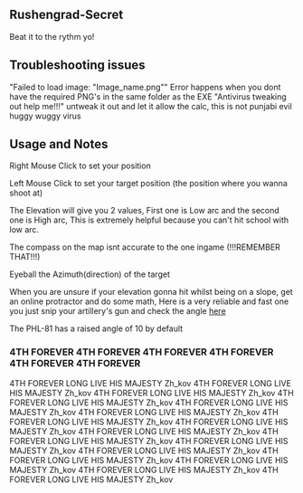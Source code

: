 ## Rushengrad-Secret
Beat it to the rythm yo!

## Troubleshooting issues

"Failed to load image: "Image_name.png"" Error happens when you dont have the required PNG's in the same folder as the EXE
"Antivirus tweaking out help me!!!" untweak it out and let it allow the calc, this is not punjabi evil huggy wuggy virus

## Usage and Notes

Right Mouse Click to set your position

Left Mouse Click to set your target position (the position where you wanna shoot at)

The Elevation will give you 2 values, First one is Low arc and the second one is High arc, This is extremely helpful because you can't hit school with low arc.

The compass on the map isnt accurate to the one ingame (!!!REMEMBER THAT!!!)

Eyeball the Azimuth(direction) of the target

When you are unsure if your elevation gonna hit whilst being on a slope, get an online protractor and do some math, Here is a very reliable and fast one you just snip your artillery's gun and check the angle [here](https://www.ginifab.com/feeds/angle_measurement/)

The PHL-81 has a raised angle of 10 by default 

### 4TH FOREVER 4TH FOREVER 4TH FOREVER 4TH FOREVER 4TH FOREVER 4TH FOREVER 
4TH FOREVER LONG LIVE HIS MAJESTY Zh_kov 4TH FOREVER LONG LIVE HIS MAJESTY Zh_kov 4TH FOREVER LONG LIVE HIS MAJESTY Zh_kov 4TH FOREVER LONG LIVE HIS MAJESTY Zh_kov 4TH FOREVER LONG LIVE HIS MAJESTY Zh_kov 4TH FOREVER LONG LIVE HIS MAJESTY Zh_kov 4TH FOREVER LONG LIVE HIS MAJESTY Zh_kov 4TH FOREVER LONG LIVE HIS MAJESTY Zh_kov 4TH FOREVER LONG LIVE HIS MAJESTY Zh_kov 4TH FOREVER LONG LIVE HIS MAJESTY Zh_kov 4TH FOREVER LONG LIVE HIS MAJESTY Zh_kov 4TH FOREVER LONG LIVE HIS MAJESTY Zh_kov 4TH FOREVER LONG LIVE HIS MAJESTY Zh_kov 4TH FOREVER LONG LIVE HIS MAJESTY Zh_kov 4TH FOREVER LONG LIVE HIS MAJESTY Zh_kov 4TH FOREVER LONG LIVE HIS MAJESTY Zh_kov 
